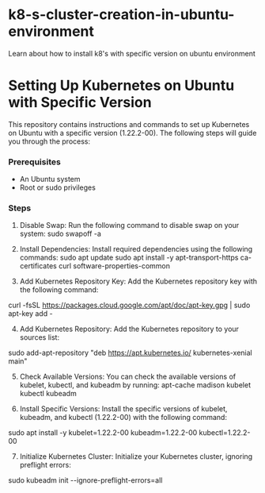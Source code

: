 # k8-s-cluster-creation-in-ubuntu-environment
Learn about how to install k8's with specific version on ubuntu environment
# Setting Up Kubernetes on Ubuntu with Specific Version

This repository contains instructions and commands to set up Kubernetes on Ubuntu with a specific version (1.22.2-00). The following steps will guide you through the process:

### Prerequisites
- An Ubuntu system
- Root or sudo privileges

### Steps

1. Disable Swap:
   Run the following command to disable swap on your system:
sudo swapoff -a

2. Install Dependencies:
Install required dependencies using the following commands:
sudo apt update
sudo apt install -y apt-transport-https ca-certificates curl software-properties-common

3. Add Kubernetes Repository Key:
Add the Kubernetes repository key with the following command:

curl -fsSL https://packages.cloud.google.com/apt/doc/apt-key.gpg | sudo apt-key add -


4. Add Kubernetes Repository:
Add the Kubernetes repository to your sources list:

sudo add-apt-repository "deb https://apt.kubernetes.io/ kubernetes-xenial main"



5. Check Available Versions:
You can check the available versions of kubelet, kubectl, and kubeadm by running:
apt-cache madison kubelet kubectl kubeadm

6. Install Specific Versions:
Install the specific versions of kubelet, kubeadm, and kubectl (1.22.2-00) with the following command:

sudo apt install -y kubelet=1.22.2-00 kubeadm=1.22.2-00 kubectl=1.22.2-00

7. Initialize Kubernetes Cluster:
Initialize your Kubernetes cluster, ignoring preflight errors:

sudo kubeadm init --ignore-preflight-errors=all
